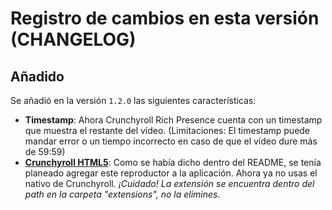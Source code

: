 # Registro de cambios en esta versión (CHANGELOG)

## Añadido
Se añadió en la versión `1.2.0` las siguientes características:
- **Timestamp**: Ahora Crunchyroll Rich Presence cuenta con un timestamp que muestra el restante del vídeo. (Limitaciones: El timestamp puede mandar error o un tiempo incorrecto en caso de que el vídeo dure más de 59:59)
- **[Crunchyroll HTML5](https://chrome.google.com/webstore/detail/crunchyroll-html5/ihegfgnkffeibpmnajnoiemkcmlbmhmi)**: Como se había dicho dentro del README, se tenía planeado agregar este reproductor a la aplicación. Ahora ya no usas el nativo de Crunchyroll. _¡Cuidado! La extensión se encuentra dentro del path en la carpeta "extensions", no la elimines._